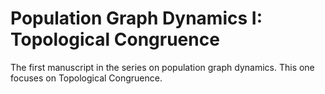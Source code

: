 # Population Graph Dynamics I: Topological Congruence

The first manuscript in the series on population graph dynamics.  This one focuses on Topological Congruence.
